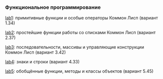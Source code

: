 ### Функциональное программирование ###

[lab1](lab1): примитивные функции и особые операторы Коммон Лисп (вариант 1.34)

[lab2](lab2): простейшие функции работы со списками Коммон Лисп (вариант 2.37)

[lab3](lab3): последовательности, массивы и управляющие конструкции Коммон Лисп (вариант 3.42)

[lab4](lab4): знаки и строки (вариант 4.33)

[lab5](lab5): обобщённые функции, методы и классы объектов (вариант 5.45)